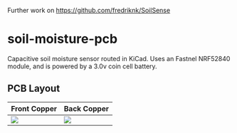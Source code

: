 Further work on https://github.com/fredriknk/SoilSense

# soil-moisture-pcb
Capacitive soil moisture sensor routed in KiCad. Uses an Fastnel NRF52840 module, and is powered by a 3.0v coin cell battery.

## PCB Layout

| Front Copper                           | Back Copper |
| ----------------------------------------- | -----
| <img src="./images/soilmoisture-F.Cu.svg"> | <img src="./images/soilmoisture-B.Cu.svg"> |

